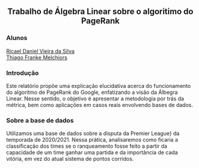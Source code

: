 <h2 align = "center" >Trabalho de Álgebra Linear sobre o algoritimo do PageRank</h2>

<h3> Alunos </h3>

<a href = "https://github.com/RicaelDaniel"> Ricael Daniel Vieira da Silva <a/>
<br>
<a href = "https://github.com/TFrankeM"> Thiago Franke Melchiors <a/>
  
<h3> Introdução </h3>
<p> Este relatório propõe uma explicação elucidativa acerca do funcionamento do algoritmo de PageRank do Google, enfatizando a visão da Álbegra Linear. Nesse sentido,
o objetivo é apresentar a metodologia por trás da métrica, bem como aplicações em casos reais envolvendo bases de dados. </p>

<h3> Sobre a base de dados </h3>
<p> Utilizamos uma base de dados sobre a disputa da Premier League} da temporada de 2020/2021. Nessa prática, analisaremos como ficaria a classificação dos times se o ranqueamento fosse feito a partir da capacidade de um time ganhar uma partida e da importância de cada vitória, em vez do atual sistema de pontos corridos. </p>
